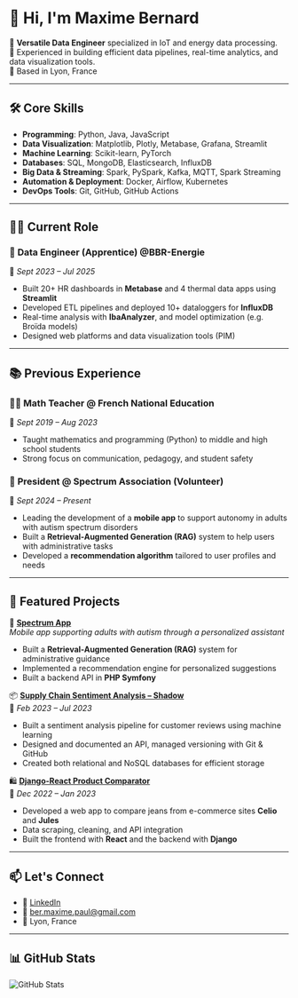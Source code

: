 # 👋 Hi, I'm Maxime Bernard

🎯 **Versatile Data Engineer** specialized in IoT and energy data processing.  
🔧 Experienced in building efficient data pipelines, real-time analytics, and data visualization tools.  
📍 Based in Lyon, France

---

## 🛠️ Core Skills

- **Programming**: Python, Java, JavaScript  
- **Data Visualization**: Matplotlib, Plotly, Metabase, Grafana, Streamlit  
- **Machine Learning**: Scikit-learn, PyTorch  
- **Databases**: SQL, MongoDB, Elasticsearch, InfluxDB  
- **Big Data & Streaming**: Spark, PySpark, Kafka, MQTT, Spark Streaming  
- **Automation & Deployment**: Docker, Airflow, Kubernetes  
- **DevOps Tools**: Git, GitHub, GitHub Actions  

---

## 🧑‍💻 Current Role

### 🔹 **Data Engineer (Apprentice) @BBR-Energie**  
📅 *Sept 2023 – Jul 2025*  
- Built 20+ HR dashboards in **Metabase** and 4 thermal data apps using **Streamlit**  
- Developed ETL pipelines and deployed 10+ dataloggers for **InfluxDB**  
- Real-time analysis with **IbaAnalyzer**, and model optimization (e.g. Broïda models)  
- Designed web platforms and data visualization tools (PIM)

---

## 📚 Previous Experience

### 👨‍🏫 **Math Teacher @ French National Education**  
📅 *Sept 2019 – Aug 2023*  
- Taught mathematics and programming (Python) to middle and high school students  
- Strong focus on communication, pedagogy, and student safety

### 🤝 **President @ Spectrum Association (Volunteer)**  
📅 *Sept 2024 – Present*  
- Leading the development of a **mobile app** to support autonomy in adults with autism spectrum disorders  
- Built a **Retrieval-Augmented Generation (RAG)** system to help users with administrative tasks  
- Developed a **recommendation algorithm** tailored to user profiles and needs

---

## 📂 Featured Projects
🤖 **[Spectrum App](https://spectrum-app.fr/)**  
*Mobile app supporting adults with autism through a personalized assistant*  
- Built a **Retrieval-Augmented Generation (RAG)** system for administrative guidance  
- Implemented a recommendation engine for personalized suggestions  
- Built a backend API in **PHP Symfony** 


📦 **[Supply Chain Sentiment Analysis – Shadow](https://github.com/qhesry/datascientest_satisfaction_client)**  
📅 *Feb 2023 – Jul 2023*  
- Built a sentiment analysis pipeline for customer reviews using machine learning  
- Designed and documented an API, managed versioning with Git & GitHub  
- Created both relational and NoSQL databases for efficient storage

🛍️ **[Django-React Product Comparator](https://github.com/Bernardpro/Django_React_Comparator)**  
📅 *Dec 2022 – Jan 2023*  
- Developed a web app to compare jeans from e-commerce sites **Celio** and **Jules**  
- Data scraping, cleaning, and API integration  
- Built the frontend with **React** and the backend with **Django**

---

## 📫 Let's Connect

- 💼 [LinkedIn](https://www.linkedin.com/in/maximebernard-dataengineer/)  
- 📧 ber.maxime.paul@gmail.com  
- 📍 Lyon, France

---

## 📊 GitHub Stats

![GitHub Stats](https://github-readme-stats.vercel.app/api?username=bernardpro&show_icons=true&theme=default)
